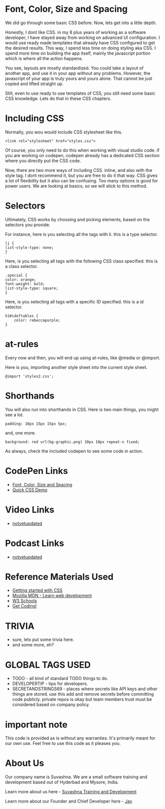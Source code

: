 # Font, Color, Size and Spacing

We did go through some basic CSS before. Now, lets get into a little depth.

Honestly, I dont like CSS. in my 8 plus years of working as a software developer, I have stayed away from working on advanced UI configuration. I would use ready made templates that already have CSS configured to get the desired results. This way, I spend less time on doing styling aka CSS. I spend more time on building the app itself, mainly the javascript portion which is where all the action happens. 

You see, layouts are mostly standardized. You could take a layout of another app, and use it in your app without any problems. However, the javascript of your app is truly yours and yours alone. That cannot be just copied and lifted straight up. 

Still, even to use ready to use templates of CSS, you still need some basic CSS knowledge. Lets do that in these CSS chapters. 

# Including CSS

Normally, you wou would include CSS stylesheet like this. 

    <link rel="stylesheet" href="styles.css">

Of course, you only need to do this when working with visual studio code. if you are working on codepen, codepen already has a dedicated CSS section where you directly put the CSS code. 

Now, there are two more ways of including CSS. inline, and also with the style tag. I dont recommend it, but you are free to do it that way. CSS gives a lot of flexibility but it also can be confusing. Too many options is good for power users. We are looking at basics, so we will stick to this method.

# Selectors

Ultimately, CSS works by choosing and picking elements, based on the selectors you provide. 

For instance, here is you selecting all the tags with li. this is a type selector.

    li {
    list-style-type: none;
    }

Here, is you selecting all tags with the following CSS class specified. this is a class selector.

    .special {
    color: orange;
    font-weight: bold;
    list-style-type: square;
    }

Here, is you selecting all tags with a specific ID specified. this is a id selector.

    h1#idoftables {
        color: rebeccapurple;
    }

# at-rules

Every now and then, you will end up using at-rules, like @media or @import. 

Here is you, importing another style sheet into the current style sheet.

    @import 'styles2.css';

# Shorthands

You will also run into shorthands in CSS. Here is two main things, you might see a lot. 

    padding: 10px 15px 15px 5px;

and, one more. 

    background: red url(bg-graphic.png) 10px 10px repeat-x fixed;

As always, check the included codepen to see some code in action. 

# CodePen Links

* [Font, Color, Size and Spacing](https://codepen.io/jay-pancodu/pen/MWKoYzr)
* [Quick CSS Demo](https://codepen.io/jay-pancodu/pen/pogwJdO)

# Video Links

* [notyetupdated](Link)

# Podcast Links

* [notyetupdated](Link)

# Reference Materials Used 

* [Getting started with CSS](https://developer.mozilla.org/en-US/docs/Learn/CSS/First_steps/Getting_started)
* [Mozilla MDN - Learn web development](https://developer.mozilla.org/en-US/docs/Learn)
* [W3 Schools](https://www.w3schools.com)
* [Get Coding!](https://getcodingkids.com/missions/)

# TRIVIA 

* sure, lets put some trivia here.
* and some more, eh?

# GLOBAL TAGS USED

* TODO - all kind of standard TODO things to do. 
* DEVELOPERTIP - tips for developers.
* SECRETANDSTRINGS69 - places where secrets like API keys and other things are stored. use this add and remove secrets before committing code publicly. private repos is okay but team members trust must be considered based on company policy. 

# important note 

This code is provided as is without any warranties. It's primarily meant for our own use. Feel free to use this code as it pleases you.

# About Us

Our company name is Suvashna. We are a small software training and development based out of Hyderbad and Mysore, India. 

Learn more about us here - [Suvashna Training and Development](https://suvashna.com)

Learn more about our Founder and Chief Developer here - [Jay](http://thechalakas.com)